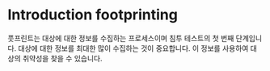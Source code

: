 # Introduction footprinting

풋프린트는 대상에 대한 정보를 수집하는 프로세스이며 침투 테스트의 첫 번째 단계입니다.
대상에 대한 정보를 최대한 많이 수집하는 것이 중요합니다.
이 정보를 사용하여 대상의 취약성을 찾을 수 있습니다.